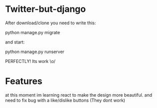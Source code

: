 # Twitter-but-django
After download/clone you need to write this:

python manage.py migrate

and start:

python manage.py runserver

PERFECTLY! Its work \o/
# Features
at this moment im learning react to make the design more beautiful.
and need to fix bug with a like/dislike buttons (They dont work)
